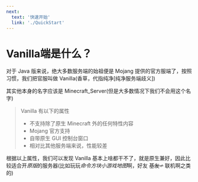 ```yaml
---
next:
  text: '快速开始'
  link: './QuickStart'
---
```

# Vanilla端是什么？

对于 Java 版来说，绝大多数服务端的始祖便是 Mojang 提供的官方服端了，按照习惯，我们把官服叫做 Vanilla(香草，代指纯净[纯净服务端歧义])  

其实他本身的名字应该是 Minecraft_Server(但是大多数情况下我们不会用这个名字)

>Vanilla 有以下的属性
>- 不支持除了原生 Minecraft 外的任何特性内容
>- Mojang 官方支持
>- 自带原生 GUI 控制台窗口
>- 相对比其他服务端来说，性能较差

根据以上属性，我们可以发现 Vanilla 基本上啥都干不了，就是原生兼好，因此比较适合开*原版*的服务器(比如玩玩*命令方块小游戏地图*啊，好友 ~~基友♂~~ 联机啊之类的)
